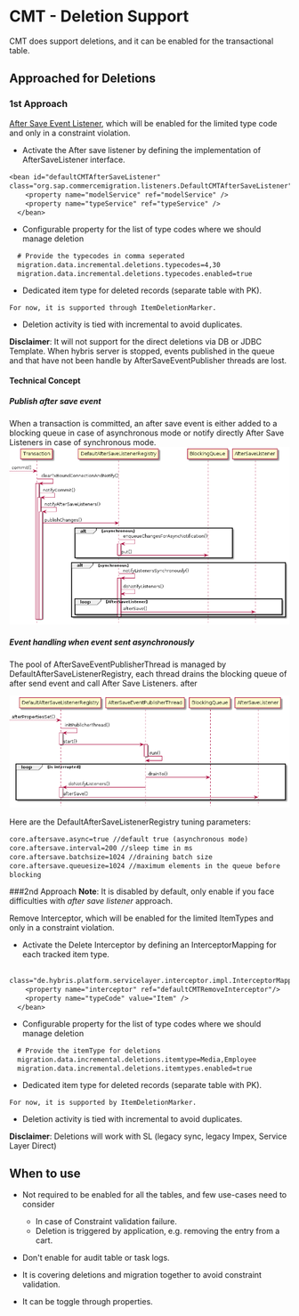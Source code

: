 # CMT - Deletion Support

CMT does support deletions, and it can be enabled for the transactional table.

## Approached for Deletions

### 1st Approach

[After Save Event Listener](https://help.sap.com/viewer/d0224eca81e249cb821f2cdf45a82ace/2011/en-US/8b51226d866910149803df2610bb39a5.html), which will be enabled for the limited type code and only in a constraint violation.
* Activate the After save listener by defining the implementation of AfterSaveListener interface.

```
<bean id="defaultCMTAfterSaveListener" class="org.sap.commercemigration.listeners.DefaultCMTAfterSaveListener">
    <property name="modelService" ref="modelService" />
    <property name="typeService" ref="typeService" />
  </bean>
  ```

* Configurable property for the list of type codes where we should manage deletion
```
  # Provide the typecodes in comma seperated
  migration.data.incremental.deletions.typecodes=4,30
  migration.data.incremental.deletions.typecodes.enabled=true
```
* Dedicated item type for deleted records (separate table with PK).
```
For now, it is supported through ItemDeletionMarker.
```
* Deletion activity is tied with incremental to avoid duplicates.

**Disclaimer**: It will not support for the direct deletions via DB or JDBC Template. When hybris server is stopped, events published in the queue and that have not been handle by AfterSaveEventPublisher threads are lost. 

#### Technical Concept

##### Publish after save event
When a transaction is committed, an after save event is either added to a blocking queue in case of asynchronous mode or notify directly After Save Listeners in case of synchronous mode.
![Publish after save event](after_save_listener_1.png)

##### Event handling when event sent asynchronously

The pool of AfterSaveEventPublisherThread is managed by DefaultAfterSaveListenerRegistry, each thread drains the blocking queue of after send event and call After Save Listeners.
after

![Event Handle asynchronously](after_save_listener_2.png)

Here are the DefaultAfterSaveListenerRegistry tuning parameters:
```
core.aftersave.async=true //default true (asynchronous mode)
core.aftersave.interval=200 //sleep time in ms
core.aftersave.batchsize=1024 //draining batch size
core.aftersave.queuesize=1024 //maximum elements in the queue before blocking
```

###2nd Approach
**Note**: It is disabled by default, only enable if you face difficulties with _after save listener_ approach.

Remove Interceptor, which will be enabled for the limited ItemTypes and only in a constraint violation.
* Activate the Delete Interceptor by defining an InterceptorMapping for each tracked item type.

```<bean id="defaultCMTRemoveInterceptorMapping"
    class="de.hybris.platform.servicelayer.interceptor.impl.InterceptorMapping">
    <property name="interceptor" ref="defaultCMTRemoveInterceptor"/>
    <property name="typeCode" value="Item" />
  </bean>
  ```

* Configurable property for the list of type codes where we should manage deletion
```
  # Provide the itemType for deletions
  migration.data.incremental.deletions.itemtype=Media,Employee
  migration.data.incremental.deletions.itemtypes.enabled=true
```
* Dedicated item type for deleted records (separate table with PK).
```
For now, it is supported by ItemDeletionMarker.
```
* Deletion activity is tied with incremental to avoid duplicates.

**Disclaimer**: Deletions will work with SL (legacy sync, legacy Impex, Service Layer Direct)
## When to use

* Not required to be enabled for all the tables, and few use-cases need to consider
 
  - In case of Constraint validation failure.
  - Deletion is triggered by application, e.g. removing the entry from a cart.
* Don't enable for audit table or task logs.
* It is covering deletions and migration together to avoid constraint validation.
* It can be toggle through properties.
